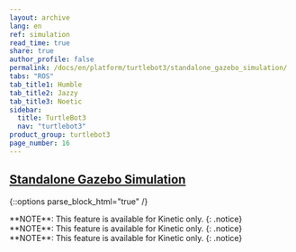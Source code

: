 ```yaml
---
layout: archive
lang: en
ref: simulation
read_time: true
share: true
author_profile: false
permalink: /docs/en/platform/turtlebot3/standalone_gazebo_simulation/
tabs: "ROS"
tab_title1: Humble
tab_title2: Jazzy
tab_title3: Noetic
sidebar:
  title: TurtleBot3
  nav: "turtlebot3"
product_group: turtlebot3
page_number: 16
---
```


<style>body {counter-reset: h1 6 !important;}</style>
<div style="counter-reset: h2 4"></div>

<!--[dummy Header 1]>
  <h1 id="dummy">Simulation</h1>
  <h2 id="dummy">Standalone Gazebo Simulation</h2>
  <p class="dummy_content">Gazebo Worlds Simultates TurtleBot3</p>
<![end dummy Header 1]-->

## [Standalone Gazebo Simulation](#standalone-gazebo-simulation)

{::options parse_block_html="true" /}

<section data-id="{{ page.tab_title1 }}" class="tab_contents">
**NOTE**: This feature is available for Kinetic only.
{: .notice}
</section>

<section data-id="{{ page.tab_title2 }}" class="tab_contents">
**NOTE**: This feature is available for Kinetic only.
{: .notice}
</section>

<section data-id="{{ page.tab_title3 }}" class="tab_contents">
**NOTE**: This feature is available for Kinetic only.
{: .notice}
</section>
